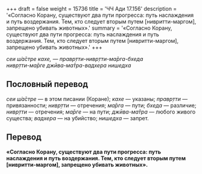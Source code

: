 +++
draft = false
weight = 15736
title = 'ЧЧ Ади 17.156'
description = '«Согласно Корану, существуют два пути прогресса: путь наслаждения и путь воздержания. Тем, кто следует вторым путем [нивритти-маргом], запрещено убивать животных».'
summary = '«Согласно Корану, существуют два пути прогресса: путь наслаждения и путь воздержания. Тем, кто следует вторым путем [нивритти-маргом], запрещено убивать животных».'
+++

_сеи ш́а̄стре кахе, — правр̣тти-нивр̣тти-ма̄рга-бхеда  
нивр̣тти-ма̄рге джӣва-ма̄тра-вадхера нишедха_

## Пословный перевод

_сеи_ _ш́а̄стре_ — в этом писании (Коране); _кахе_ — указаны; _правр̣тти_ — привязанности; _нивр̣тти_ — отречения; _ма̄рга_ — пути; _бхеда_ — различие; _нивр̣тти_ — отречения; _ма̄рге_ — на пути; _джӣва_\-_ма̄тра_ — любого живого существа; _вадхера_ — на убийство; _нишедха_ — запрет.

## Перевод

**«Согласно Корану, существуют два пути прогресса: путь наслаждения и путь воздержания. Тем, кто следует вторым путем \[нивритти-маргом\], запрещено убивать животных».**
